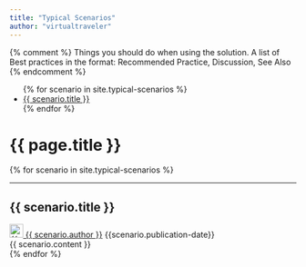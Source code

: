 ```yaml
---
title: "Typical Scenarios"
author: "virtualtraveler"
---
```


{% comment %}
    Things you should do when using the solution. A list of Best practices in the format: Recommended Practice, Discussion, See Also
{% endcomment %}

<div class="article-index">
<ul>
    {% for scenario in site.typical-scenarios %}
        <li>
            <a href="#{{ scenario.label-id }}">{{ scenario.title }}</a>
        </li>
    {% endfor %}
</ul>
</div>


# {{ page.title }}

{% for scenario in site.typical-scenarios %}
  <article>
      <hr>
      <h2 id="{{scenario.label-id}}">{{ scenario.title }}</h2>
      <div class="article-meta">
          <a href="{{ page.github-url }}{{ scenario.author }}" class="post-author">
              <img src="{{ page.github-url }}{{ scenario.author }}.png" class="avatar" alt="{{ scenario.author }} avatar" width="24" height="24">
              {{ scenario.author }}</a>	
          <span class="date">{{scenario.publication-date}}</span>
      </div>
      <div class="article-content">
          {{ scenario.content }}
      </div>
  </article>
{% endfor %}
